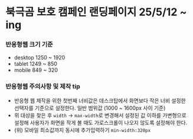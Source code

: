 # 북극곰 보호 캠페인 랜딩페이지 25/5/12 ~ ing
### 반응형웹 크기 기준
* desktop 1250 ~ 1920
* tablet 1249 ~ 850
* mobile 849 ~ 320
### 반응형웹 주의사항 및 제작 tip
* 반응형 웹 제작을 위한 첫번째 너비값은 데스크탑에서 화면보다 작은 너비 설정한 선택자를 기준으로 설정한다. 일반 범위값 (1000 ~ 1600px 사이 기준)
* 위 대상을 찾은 후 `width` -> `max-width`로 변경해서 설정된 값 이하를 가변형으로 설정해 사용자가 화면을 작게 볼 때도 가로스크롤이 나오지 않도록 설정해야 한다.
* (위) 모바일 최소값까지 동시에 추가입력하기 `min-width:320px`